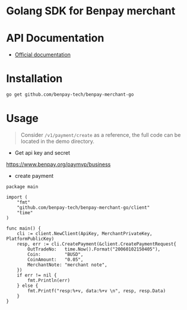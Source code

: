 # Golang SDK for Benpay merchant

# API Documentation
- [Official documentation](https://docs.benpay.org/zh-Hans/BenPay/Doc/api_doc/)

# Installation

```bash
go get github.com/benpay-tech/benpay-merchant-go
```

# Usage
> Consider `/v1/payment/create` as a reference, the full code can be located in the demo directory.

* Get api key and secret

https://www.benpay.org/paymvp/business

* create payment

```golang
package main

import (
    "fmt"
    "github.com/benpay-tech/benpay-merchant-go/client"
    "time"
)

func main() {
    cli := client.NewClient(ApiKey, MerchantPrivateKey, PlatformPublicKey)
    resp, err := cli.CreatePayment(&client.CreatePaymentRequest{
        OutTradeNo:   time.Now().Format("20060102150405"),
        Coin:         "BUSD",
        CoinAmount:   "0.05",
        MerchantNote: "merchant note",
    })
    if err != nil {
        fmt.Println(err)
    } else {
        fmt.Printf("resp:%+v, data:%+v \n", resp, resp.Data)
    }
}
```
